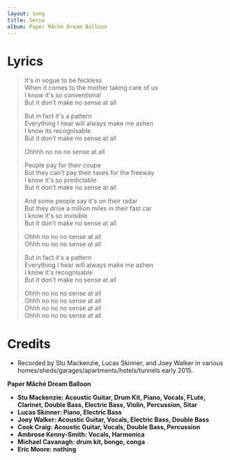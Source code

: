 ```yaml
---
layout: song
title: Sense
album: Paper Mâché Dream Balloon
---
```


# Lyrics

> It's in vogue to be feckless  
> When it comes to the mother taking care of us  
> I know it's so conventional  
> But it don't make no sense at all  
>  
> But in fact it's a pattern  
> Everything I hear will always make me ashen  
> I know its recognisable  
> But it don't make no sense at all  
>  
> Ohhhh no no no sense at all  
>  
> People pay for their coupe  
> But they can't pay their taxes for the freeway  
> I know it's so predictable  
> But it don't make no sense at all  
>  
> And some people say it's on their radar  
> But they drive a million miles in their fast car  
> I know it's so invisible  
> But it don't make no sense at all  
>  
> Ohhh no no no sense at all  
> Ohhh no no no sense at all  
>  
> But in fact it's a pattern  
> Everything I hear will always make me ashen  
> I know it's recognisable  
> But it don't make no sense at all  
>  
> Ohhh no no no sense at all  
> Ohhh no no no sense at all  
> Ohhh no no no sense at all  
> Ohhh no no no sense at all  

# Credits

* Recorded by Stu Mackenzie, Lucas Skinner, and Joey Walker in various homes/sheds/garages/apartments/hotels/tunnels early 2015.

<b>Paper Mâché Dream Balloon

* Stu Mackenzie: Acoustic Guitar, Drum Kit, Piano, Vocals, FLute, Clarinet, Double Bass, Electric Bass, Violin, Percussion, Sitar
* Lucas Skinner: Piano, Electric Bass
* Joey Walker: Acoustic Guitar, Vocals, Electric Bass, Double Bass
* Cook Craig: Acoustic Guitar, Vocals, Double Bass, Percussion
* Ambrose Kenny-Smith: Vocals, Harmonica
* Michael Cavanagh: drum kit, bongo, conga
* Eric Moore: nothing
